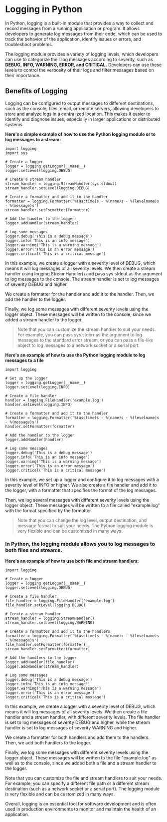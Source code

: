 # Logging in Python

In Python, logging is a built-in module that provides a way to collect and record messages from a running application or program. It allows developers to generate log messages from their code, which can be used to track the behavior of the application, identify issues or errors, and troubleshoot problems.

The logging module provides a variety of logging levels, which developers can use to categorize their log messages according to severity, such as **DEBUG, INFO, WARNING, ERROR, and CRITICAL.** Developers can use these levels to control the verbosity of their logs and filter messages based on their importance.

## Benefits of Logging

Logging can be configured to output messages to different destinations, such as the console, files, email, or remote servers, allowing developers to store and analyze logs in a centralized location. This makes it easier to identify and diagnose issues, especially in larger applications or distributed systems.

**Here's a simple example of how to use the Python logging module or to log messages to a stream:**

```
import logging
import sys

# Create a logger
logger = logging.getLogger(__name__)
logger.setLevel(logging.DEBUG)

# Create a stream handler
stream_handler = logging.StreamHandler(sys.stdout)
stream_handler.setLevel(logging.DEBUG)

# Create a formatter and add it to the handler
formatter = logging.Formatter('%(asctime)s - %(name)s - %(levelname)s - %(message)s')
stream_handler.setFormatter(formatter)

# Add the handler to the logger
logger.addHandler(stream_handler)

# Log some messages
logger.debug('This is a debug message')
logger.info('This is an info message')
logger.warning('This is a warning message')
logger.error('This is an error message')
logger.critical('This is a critical message')

```

In this example, we create a logger with a severity level of DEBUG, which means it will log messages of all severity levels. We then create a stream handler using logging.StreamHandler() and pass sys.stdout as the argument to log messages to the console. The stream handler is set to log messages of severity DEBUG and higher.

We create a formatter for the handler and add it to the handler. Then, we add the handler to the logger.

Finally, we log some messages with different severity levels using the logger object. These messages will be written to the console, since we added a stream handler to the logger.

> Note that you can customize the stream handler to suit your needs. For example, you can pass sys.stderr as the argument to log messages to the standard error stream, or you can pass a file-like object to log messages to a network socket or a serial port.

**Here's an example of how to use the Python logging module to log messages to a file**

```
import logging

# Set up the logger
logger = logging.getLogger(__name__)
logger.setLevel(logging.INFO)

# Create a file handler
handler = logging.FileHandler('example.log')
handler.setLevel(logging.INFO)

# Create a formatter and add it to the handler
formatter = logging.Formatter('%(asctime)s - %(name)s - %(levelname)s - %(message)s')
handler.setFormatter(formatter)

# Add the handler to the logger
logger.addHandler(handler)

# Log some messages
logger.debug('This is a debug message')
logger.info('This is an info message')
logger.warning('This is a warning message')
logger.error('This is an error message')
logger.critical('This is a critical message')
```

In this example, we set up a logger and configure it to log messages with a severity level of INFO or higher. We also create a file handler and add it to the logger, with a formatter that specifies the format of the log messages.

Then, we log several messages with different severity levels using the logger object. These messages will be written to a file called "example.log" with the format specified by the formatter.

> Note that you can change the log level, output destination, and message format to suit your needs. The Python logging module is very flexible and can be customized in many ways.

### In Python, the logging module allows you to log messages to both files and streams.

**Here's an example of how to use both file and stream handlers:**

```
import logging

# Create a logger
logger = logging.getLogger(__name__)
logger.setLevel(logging.DEBUG)

# Create a file handler
file_handler = logging.FileHandler('example.log')
file_handler.setLevel(logging.DEBUG)

# Create a stream handler
stream_handler = logging.StreamHandler()
stream_handler.setLevel(logging.WARNING)

# Create a formatter and add it to the handlers
formatter = logging.Formatter('%(asctime)s - %(name)s - %(levelname)s - %(message)s')
file_handler.setFormatter(formatter)
stream_handler.setFormatter(formatter)

# Add the handlers to the logger
logger.addHandler(file_handler)
logger.addHandler(stream_handler)

# Log some messages
logger.debug('This is a debug message')
logger.info('This is an info message')
logger.warning('This is a warning message')
logger.error('This is an error message')
logger.critical('This is a critical message')

```

In this example, we create a logger with a severity level of DEBUG, which means it will log messages of all severity levels. We then create a file handler and a stream handler, with different severity levels. The file handler is set to log messages of severity DEBUG and higher, while the stream handler is set to log messages of severity WARNING and higher.

We create a formatter for both handlers and add them to the handlers. Then, we add both handlers to the logger.

Finally, we log some messages with different severity levels using the logger object. These messages will be written to the file "example.log" as well as to the console, since we added both a file and a stream handler to the logger.

Note that you can customize the file and stream handlers to suit your needs. For example, you can specify a different file path or a different stream destination (such as a network socket or a serial port). The logging module is very flexible and can be customized in many ways.

Overall, logging is an essential tool for software development and is often used in production environments to monitor and maintain the health of an application.